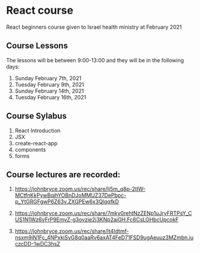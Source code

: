 # React course

React beginners course given to Israel health ministry at
February 2021

## Course Lessons

The lessons will be between 9:00-13:00 and they will be in the following days:

1. Sunday February 7th, 2021
2. Tuesday February 9th, 2021
3. Sunday February 14th, 2021
4. Tuesday February 16th, 2021 

## Course Sylabus

1. React Introduction
2. JSX
3. create-react-app
4. components
5. forms

## Course lectures are recorded:

1. https://johnbryce.zoom.us/rec/share/Ij5m_q8p-2tIW-MCtfnKkPywBqjhYOBnDJoMMUZ37DePbpc-p_YtGRGFgwP6Z63v.ZXGPEw6x3QlgqfkD

2. https://johnbryce.zoom.us/rec/share/7mky0rehtNzZENp1uJryFRTPsY_CUS1N1Wz6vFrP9EmvZ-g3ovzie2j3KNp2aiGH.Fc6CsLGHbcUpcokF

3. https://johnbryce.zoom.us/rec/share/lt4Idtmf-nsxm9iN1Fc_4NPxkiSyG8q0aaRv6axAT4FeD71FSD9ugAeuuz3MZmbn.iuczcDD-1wDC3hsZ
